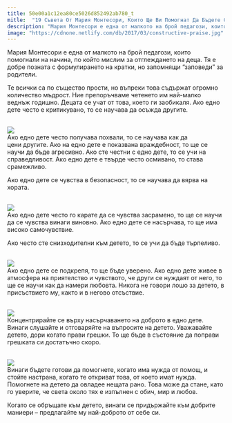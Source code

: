 ```yaml
---
title: 50e00a1c12ea80ce5026d852492ab780_t
mitle:  "19 Съвета От Мария Монтесори, Които Ще Ви Помогнат Да Бъдете Страхотен Родител!"
description: "Мария Монтесори е една от малкото на брой педагози, които помогнали на начина, по който мислим за отглеждането на деца. Тя е добре позната с формулирането на кратки"
image: "https://cdnone.netlify.com/db/2017/03/constructive-praise.jpg"
---
```


 <p>Мария Монтесори е една от малкото на брой педагози, които помогнали на начина, по който мислим за отглеждането на деца. Тя е добре позната с формулирането на кратки, но запомнящи “заповеди” за родители.</p>      <p>Те всички са по същество прости, но въпреки това съдържат огромно количество мъдрост. Ние препоръчваме четенето им най-малко веднъж годишно. Децата се учат от това, което ги заобикаля. Ако едно дете често е критикувано, то се научава да осъжда другите.</p>  <p> <br/><img src="https://cdnone.netlify.com/db/2017/03/constructive-praise.jpg"/><br/> Ако едно дете често получава похвали, то се научава как да цени другите. Ако на едно дете е показвана враждебност, то ще се научи да бъде агресивно. Ако сте честни с едно дете, то се учи на справедливост. Ако едно дете е твърде често осмивано, то става срамежливо.</p>  <p>Ако едно дете се чувства в безопасност, то се научава да вярва на хората.</p>      <p> <br/><img src="https://cdnone.netlify.com/db/2017/03/Shaming.ae68dfe3e2f864ff0f50037cc55392d7.jpg"/><br/> Ако едно дете често го карате да се чувства засрамено, то ще се научи да се чувства винаги виновно. Ако едно дете се насърчава, то ще има високо самочувствие.</p> <p>Ако често сте снизходителни към детето, то се учи да бъде търпеливо.</p> <p> <br/><img src="https://cdnone.netlify.com/db/2017/03/learning-to-be-patient-little-bo-babies.jpg"/><br/> Ако едно дете се подкрепя, то ще бъде уверено. Ако едно дете живее в атмосфера на приятелство и чувството, че други се нуждаят от него, то ще се научи как да намери любовта. Никога не говори лошо за детето, в присъствието му, както и в негово отсъствие.</p> <p> <br/><img src="https://cdnone.netlify.com/db/2017/03/iStock_000008985845Small_610_300_s_c1_center_center.jpg"/><br/> Концентрирайте се върху насърчаването на доброто в едно дете. Винаги слушайте и отговаряйте на въпросите на детето. Уважавайте детето, дори когато прави грешки. То ще бъде в състояние да поправи грешката си достатъчно скоро.</p>      <p> <br/><img src="https://cdnone.netlify.com/db/2017/03/mom-helping-homework.jpg"/><br/> Винаги бъдете готови да помогнете, когато има нужда от помощ, и стойте настрана, когато те откриват това, от което имат нужда. Помогнете на детето да овладее нещата рано. Това може да стане, като го уверите, че света около тях е изпълнен с обич, мир и любов.</p> <p> Когато се обръщате към детето, винаги се придържайте към добрите маниери – предлагайте му най-доброто от себе си.</p>       